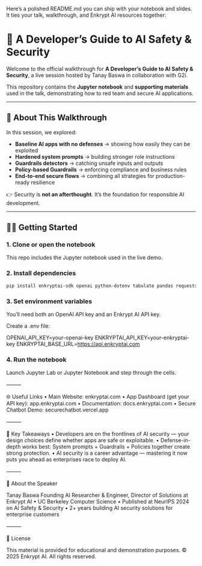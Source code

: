 Here’s a polished README.md you can ship with your notebook and slides. It ties your talk, walkthrough, and Enkrypt AI resources together:

# 🚀 A Developer’s Guide to AI Safety & Security

Welcome to the official walkthrough for **A Developer’s Guide to AI Safety & Security**, a live session hosted by Tanay Baswa in collaboration with G2i.  

This repository contains the **Jupyter notebook** and **supporting materials** used in the talk, demonstrating how to red team and secure AI applications.

---

## 🎯 About This Walkthrough
In this session, we explored:
- **Baseline AI apps with no defenses** → showing how easily they can be exploited
- **Hardened system prompts** → building stronger role instructions
- **Guardrails detectors** → catching unsafe inputs and outputs
- **Policy-based Guardrails** → enforcing compliance and business rules
- **End-to-end secure flows** → combining all strategies for production-ready resilience

👉 Security is **not an afterthought**. It’s the foundation for responsible AI development.

---

## 🧑‍💻 Getting Started

### 1. Clone or open the notebook
This repo includes the Jupyter notebook used in the live demo.  

### 2. Install dependencies
```bash
pip install enkryptai-sdk openai python-dotenv tabulate pandas requests
```

### 3. Set environment variables

You’ll need both an OpenAI API key and an Enkrypt AI API key.

Create a .env file:

OPENAI_API_KEY=your-openai-key
ENKRYPTAI_API_KEY=your-enkryptai-key
ENKRYPTAI_BASE_URL=https://api.enkryptai.com

### 4. Run the notebook

Launch Jupyter Lab or Jupyter Notebook and step through the cells.

⸻

🌐 Useful Links
	•	Main Website: enkryptai.com
	•	App Dashboard (get your API key): app.enkryptai.com
	•	Documentation: docs.enkryptai.com
	•	Secure Chatbot Demo: securechatbot.vercel.app

⸻

📌 Key Takeaways
	•	Developers are on the frontlines of AI security — your design choices define whether apps are safe or exploitable.
	•	Defense-in-depth works best: System prompts + Guardrails + Policies together create strong protection.
	•	AI security is a career advantage — mastering it now puts you ahead as enterprises race to deploy AI.

⸻

👤 About the Speaker

Tanay Baswa
Founding AI Researcher & Engineer, Director of Solutions at Enkrypt AI
	•	UC Berkeley Computer Science
	•	Published at NeurIPS 2024 on AI Safety & Security
	•	2+ years building AI security solutions for enterprise customers

⸻

📄 License

This material is provided for educational and demonstration purposes.
© 2025 Enkrypt AI. All rights reserved.